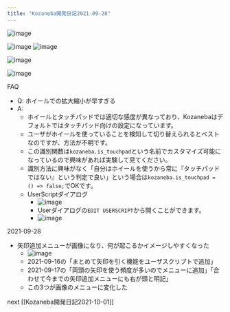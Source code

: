 ```yaml
---
title: "Kozaneba開発日記2021-09-28"
---
```


![image](https://gyazo.com/75a5ad73d5d4b768de7bf1f3ea7864c2/thumb/1000)

![image](https://gyazo.com/770e188862ebe1db8ceacb691a973eaf/thumb/1000)
![image](https://gyazo.com/f95bb0b29f554dc5cff8f50562c26e67/thumb/1000)

![image](https://gyazo.com/6171788291508fb9b50ad32b72b1e284/thumb/1000)

![image](https://gyazo.com/586064921a9b07e9ebd8774370bc7bb9/thumb/1000)

FAQ
- Q: ホイールでの拡大縮小が早すぎる
- A:
    - ホイールとタッチパッドでは適切な感度が異なっており、Kozanebaはデフォルトではタッチパッド向けの設定になっています。
    - ユーザがホイールを使っていることを検知して切り替えられるとベストなのですが、方法が不明です。
    - この識別関数は`kozaneba.is_touchpad`という名前でカスタマイズ可能になっているので興味があれば実験して見てください。
    - 識別方法に興味がなく「自分はホイールを使うから常に『タッチパッドではない』という判定で良い」という場合は`kozaneba.is_touchpad = () => false;`でOKです。
    - UserScriptダイアログ
        - ![image](https://gyazo.com/f6f57a933c79715b1b2a9e0fb5d2f3d1/thumb/1000)
        - Userダイアログの`EDIT USERSCRIPT`から開くことができます。
        - ![image](https://gyazo.com/c4d9aa3f9f1fe65c031038cb8d3553ae/thumb/1000)


2021-09-28
- 矢印追加メニューが画像になり、何が起こるかイメージしやすくなった
    - ![image](https://gyazo.com/5b240c04a1f83c891eba3a279609964b/thumb/1000)
    - 2021-09-16の「まとめて矢印を引く機能をユーザスクリプトで追加」
    - 2021-09-17の「両頭の矢印を使う頻度が多いのでメニューに追加」「合わせて今までの矢印追加メニューにも右が頭と明記」
    - この3つが画像のメニューに変化した

next [[Kozaneba開発日記2021-10-01]]
